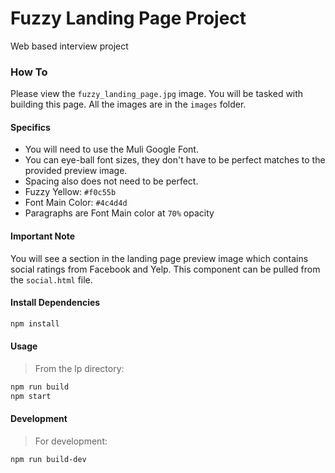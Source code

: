 # Fuzzy Landing Page Project
Web based interview project

### How To
Please view the `fuzzy_landing_page.jpg` image. You will be tasked with building this page. All the images are in the `images` folder.  

#### Specifics
- You will need to use the Muli Google Font.
- You can eye-ball font sizes, they don't have to be perfect matches to the provided preview image.
- Spacing also does not need to be perfect.
- Fuzzy Yellow: `#f0c55b`
- Font Main Color: `#4c4d4d`
- Paragraphs are Font Main color at `70%` opacity

#### Important Note
You will see a section in the landing page preview image which contains social ratings from Facebook and Yelp. This component can be pulled from the `social.html` file.

#### Install Dependencies
```sh
npm install
```

#### Usage
> From the lp directory:
```sh
npm run build
npm start
```

#### Development
> For development:
```sh
npm run build-dev
```
